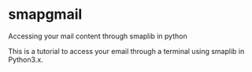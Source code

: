# smapgmail
Accessing your mail content through smaplib in python

This is a tutorial to access your email through a terminal using smaplib in Python3.x.


